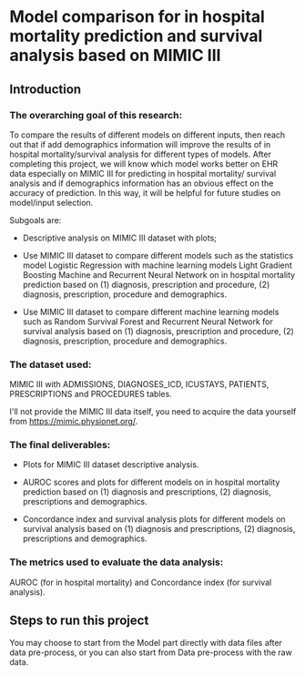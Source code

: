 # Model comparison for in hospital mortality prediction and survival analysis based on MIMIC III

## Introduction


### The overarching goal of this research:

To compare the results of different models on different inputs, then reach out that if add demographics information will improve the results of in hospital mortality/survival analysis for different types of models. After completing this project, we will know which model works better on EHR data especially on MIMIC III for predicting in hospital mortality/ survival analysis and if demographics information has an obvious effect on the accuracy of prediction. In this way, it will be helpful for future studies on model/input selection.


Subgoals are:
- Descriptive analysis on MIMIC III dataset with plots;

- Use MIMIC III dataset to compare different models such as the statistics model Logistic Regression with machine learning models Light Gradient Boosting Machine and Recurrent Neural Network on in hospital mortality prediction based on (1) diagnosis, prescription and procedure, (2) diagnosis, prescription, procedure and demographics.

- Use MIMIC III dataset to compare different machine learning models such as Random Survival Forest and Recurrent Neural Network for survival analysis based on (1) diagnosis, prescription and procedure, (2) diagnosis, prescription, procedure and demographics.


### The dataset used:

MIMIC III with ADMISSIONS, DIAGNOSES_ICD, ICUSTAYS, PATIENTS, PRESCRIPTIONS and PROCEDURES tables.

I'll not provide the MIMIC III data itself, you need to acquire the data yourself from https://mimic.physionet.org/.


### The final deliverables:

- Plots for MIMIC III dataset descriptive analysis.

- AUROC scores and plots for different models on in hospital mortality prediction based on (1) diagnosis and prescriptions, (2) diagnosis, prescriptions and demographics.

- Concordance index and survival analysis plots for different models on survival analysis based on (1) diagnosis and prescriptions, (2) diagnosis, prescriptions and demographics.


### The metrics used to evaluate the data analysis:

AUROC (for in hospital mortality) and Concordance index (for survival analysis).


## Steps to run this project

You may choose to start from the Model part directly with data files after data pre-process, or you can also start from Data pre-process with the raw data.


